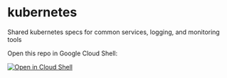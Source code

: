 # kubernetes
Shared kubernetes specs for common services, logging, and monitoring tools

Open this repo in Google Cloud Shell:

[![Open in Cloud Shell](http://gstatic.com/cloudssh/images/open-btn.png)](https://console.cloud.google.com/cloudshell/open?git_repo=https://github.com/marcacohen/gcslock&page=editor&open_in_editor=README.md)
